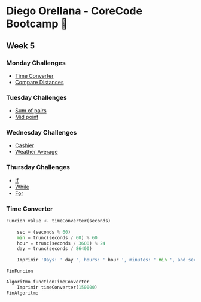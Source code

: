# Diego Orellana - CoreCode Bootcamp 🚀
## Week 5
### Monday Challenges
- [Time Converter](https://github.com/DiegoMGE/core-code-from-scratch-readme-week-5/blob/main/README.md#time-converter)
- [Compare Distances]()
### Tuesday Challenges
- [Sum of pairs]()
- [Mid point]()
### Wednesday Challenges
- [Cashier]()
- [Weather Average]()
### Thursday Challenges
- [If]()
- [While]()
- [For]()

### Time Converter
```python
Funcion value <- timeConverter(seconds)
	
	sec = (seconds % 60)
	min = trunc(seconds / 60) % 60
	hour = trunc(seconds / 3600) % 24
	day = trunc(seconds / 86400)
	
	Imprimir 'Days: ' day ', hours: ' hour ', minutes: ' min ', and seconds: ' sec
	
FinFuncion

Algoritmo functionTimeConverter
	Imprimir timeConverter(150000)
FinAlgoritmo
```
